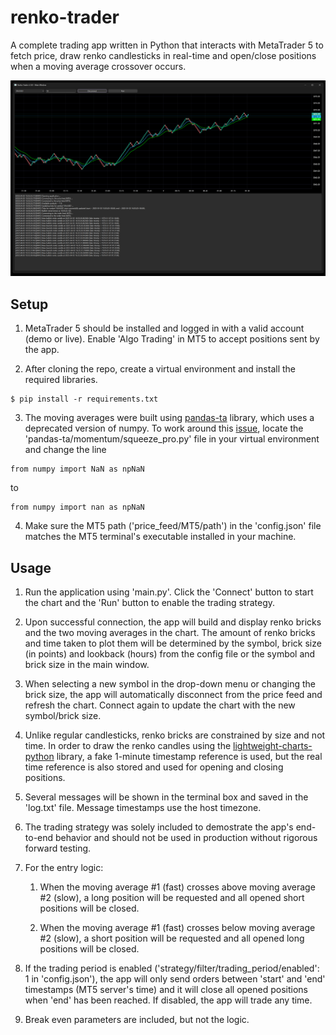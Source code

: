 # renko-trader
A complete trading app written in Python that interacts with MetaTrader 5 to fetch price, draw renko candlesticks in real-time and open/close positions when a moving average crossover occurs.

![](renko-trader-app.png)

## Setup
1. MetaTrader 5 should be installed and logged in with a valid account (demo or live). Enable 'Algo Trading' in MT5 to accept positions sent by the app.

2. After cloning the repo, create a virtual environment and install the required libraries.
```
$ pip install -r requirements.txt
```

3. The moving averages were built using [pandas-ta](https://github.com/twopirllc/pandas-ta) library, which uses a deprecated version of numpy. To work around this [issue](https://github.com/twopirllc/pandas-ta/issues/799), locate the 'pandas-ta/momentum/squeeze_pro.py' file in your virtual environment and change the line
```
from numpy import NaN as npNaN
```
to
```
from numpy import nan as npNaN
```

4. Make sure the MT5 path ('price_feed/MT5/path') in the 'config.json' file matches the MT5 terminal's executable installed in your machine.

## Usage
1. Run the application using 'main.py'. Click the 'Connect' button to start the chart and the 'Run' button to enable the trading strategy.

2. Upon successful connection, the app will build and display renko bricks and the two moving averages in the chart. The amount of renko bricks and time taken to plot them will be determined by the symbol, brick size (in points) and lookback (hours) from the config file or the symbol and brick size in the main window. 

3. When selecting a new symbol in the drop-down menu or changing the brick size, the app will automatically disconnect from the price feed and refresh the chart. Connect again to update the chart with the new symbol/brick size.

4. Unlike regular candlesticks, renko bricks are constrained by size and not time. In order to draw the renko candles using the [lightweight-charts-python](https://github.com/louisnw01/lightweight-charts-python) library, a fake 1-minute timestamp reference is used, but the real time reference is also stored and used for opening and closing positions. 

5. Several messages will be shown in the terminal box and saved in the 'log.txt' file. Message timestamps use the host timezone.

6. The trading strategy was solely included to demostrate the app's end-to-end behavior and should not be used in production without rigorous forward testing. 

7. For the entry logic:

    1. When the moving average #1 (fast) crosses above moving average #2 (slow), a long position will be requested and all opened short positions will be closed. 

    2. When the moving average #1 (fast) crosses below moving average #2 (slow), a short position will be requested and all opened long positions will be closed.

8. If the trading period is enabled ('strategy/filter/trading_period/enabled': 1 in 'config.json'), the app will only send orders between 'start' and 'end' timestamps (MT5 server's time) and it will close all opened positions when 'end' has been reached. If disabled, the app will trade any time. 

9. Break even parameters are included, but not the logic.

